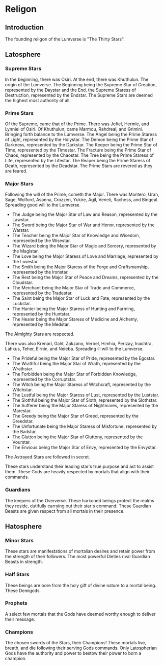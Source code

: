 # Religon

## Introduction
The founding religon of the Lumverse is "The Thirty Stars".

## Latosphere
### Supreme Stars
In the beginning, there was Osiri. At the end, there was Khuthulun. The origin of the Lumverse. The Beginning being the Supreme Star of Creation, represented by the Daystar and the End, the Supreme Staress of Destruction, represented by the Endstar. The Supreme Stars are deemed the highest most authority of all.

### Prime Stars
Of the Supreme, came that of the Prime. There was Jofiel, Hermle, and Lynniel of Osiri. Of Khuthulun, came Marmou, Rahdreal, and Grimini. Bringing forth balance to the Lumverse. The Angel being the Prime Staress of Light, represented by the Holystar. The Demon being the Prime Star of Darkness, represented by the Darkstar. The Keeper being the Prime Star of Time, represented by the Timestar. The Fracture being the Prime Star of Chaos, represented by the Chaostar. The Tree being the Prime Staress of Life, represented by the Lifestar. The Reaper being the Prime Staress of Death, represented by the Deadstar. The Prime Stars are revered as they are feared.

### Major Stars
Following the will of the Prime, cometh the Major. There was Montero, Uran, Sage, Wolford, Asanna, Crozzen, Yukire, Agil, Veneti, Rachess, and Bingeal. Spreading good will to the Lumverse.

- The Judge being the Major Star of Law and Reason, represented by the Lawstar.
- The Sword being the Major Star of War and Honor, represented by the Warstar.
- The Teacher being the Major Star of Knowledge and Wisedom, represented by the Wisestar.
- The Wizard being the Major Star of Magic and Sorcery, represented by the Magistar.
- The Love being the Major Staress of Love and Marriage, represented by the Lovestar.
- The Smith being the Major Staress of the Forge and Craftsmanship, represented by the Ironstar.
- The Rest being the Major Star of Peace and Dreams, represented by the Cloudstar.
- The Merchant being the Major Star of Trade and Commerce, represented by the Tradestar.
- The Saint being the Major Star of Luck and Fate, represented by the Luckstar.
- The Hunter being the Major Staress of Hunting and Farming, represented by the Huntstar.
- The Healer being the Major Staress of Medicine and Alchemy, represented by the Medstar.

The Almighty Stars are respected.

There was also Krenari, Gahl, Zakzano, Verbel, Himhia, Perizay, Inachtra, Lahkus, Teher, Eirnin, and Neieba. Spreading ill will to the Lumverse.

- The Prideful being the Major Star of Pride, represented by the Egostar.
- The Wrathful being the Major Star of Wrath, represented by the Wrathstar.
- The Forbidden being the Major Star of Forbidden Knowledge, represented by the Corruptstar.
- The Witch being the Major Staress of Witchcraft, represented by the Witchstar.
- The Lustful being the Major Staress of Lust, represented by the Luststar.
- The Slothful being the Major Star of Sloth, represented by the Slothstar.
- The Sufferer being the Major Staress of Nightmares, represented by the Marestar.
- The Greedy being the Major Star of Greed, represented by the Greedstar.
- The Unfortunate being the Major Staress of Misfortune, represented by the Badstar.
- The Glutton being the Major Star of Gluttony, represented by the Vourstar.
- The Envious being the Major Star of Envy, represented by the Envystar.

The Astrayed Stars are followed in secret.

These stars understand their leading star's true purpose and act to assist them. These Gods are heavily respected by mortals that align with their commands. 

### Guardians
The keepers of the Oververse. These harkoned beings protect the realms they reside, dutifully carrying out their star's command. These Guardian Beasts are given respect from all mortals in their presence.

## Hatosphere
### Minor Stars
These stars are manifestations of mortalian desires and retain power from the strength of their followers. The most powerful Dieties rival Guardian Beasts in strength.

### Half Stars
These beings are bore from the holy gift of divine nature to a mortal being. These Demigods.

### Prophets
A select few mortals that the Gods have deemed worthy enough to deliver their message. 

### Champions
The chosen swords of the Stars, their Champions! These mortals live, breath, and die following their serving Gods commands. Only Latospherian Gods have the authority and power to bestow their power to born a champion.